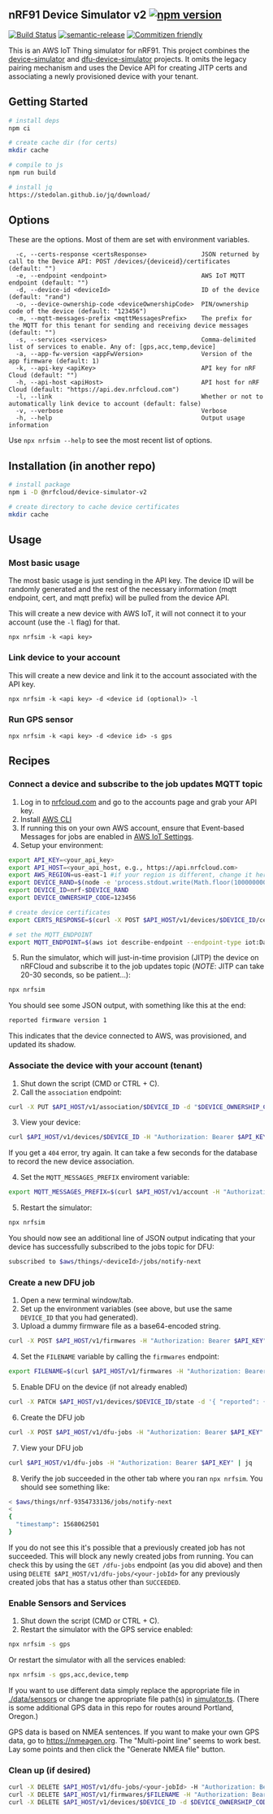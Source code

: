 ## nRF91 Device Simulator v2 [![npm version](https://img.shields.io/npm/v/@nrfcloud/device-simulator-v2.svg)](https://www.npmjs.com/package/@nrfcloud/device-simulator-v2)

[![Build Status](https://codebuild.us-east-1.amazonaws.com/badges?uuid=eyJlbmNyeXB0ZWREYXRhIjoiZUVaRWN2MzJDN2ZzTFpUY0diSi80WFB4Qm10cmFIZXFCUU44UXZzaUdVUXRwSERPMFZWdEc3b04zcGlaSWdEMXB3dEZybTlRaERZaWlsRW5rc0RCRVlNPSIsIml2UGFyYW1ldGVyU3BlYyI6InBOZ3FOWjltTVNocUpLYmsiLCJtYXRlcmlhbFNldFNlcmlhbCI6MX0%3D&branch=master)](https://console.aws.amazon.com/codesuite/codebuild/projects/device-simulator-v2/history?region=us-east-1)
[![semantic-release](https://img.shields.io/badge/%20%20%F0%9F%93%A6%F0%9F%9A%80-semantic--release-e10079.svg)](https://github.com/semantic-release/semantic-release)
[![Commitizen friendly](https://img.shields.io/badge/commitizen-friendly-brightgreen.svg)](http://commitizen.github.io/cz-cli/)

This is an AWS IoT Thing simulator for nRF91. This project combines the [device-simulator](https://github.com/nRFCloud/device-simulator) and [dfu-device-simulator](https://github.com/nRFCloud/dfu-device-simulator) projects. It omits the legacy pairing mechanism and uses the Device API for creating JITP certs and associating a newly provisioned device with your tenant.

## Getting Started
```sh
# install deps
npm ci

# create cache dir (for certs)
mkdir cache

# compile to js
npm run build

# install jq
https://stedolan.github.io/jq/download/
```

## Options
These are the options. Most of them are set with environment variables.

```
  -c, --certs-response <certsResponse>               JSON returned by call to the Device API: POST /devices/{deviceid}/certificates (default: "")
  -e, --endpoint <endpoint>                          AWS IoT MQTT endpoint (default: "")
  -d, --device-id <deviceId>                         ID of the device (default: "rand")
  -o, --device-ownership-code <deviceOwnershipCode>  PIN/ownership code of the device (default: "123456")
  -m, --mqtt-messages-prefix <mqttMessagesPrefix>    The prefix for the MQTT for this tenant for sending and receiving device messages (default: "")
  -s, --services <services>                          Comma-delimited list of services to enable. Any of: [gps,acc,temp,device]
  -a, --app-fw-version <appFwVersion>                Version of the app firmware (default: 1)
  -k, --api-key <apiKey>                             API key for nRF Cloud (default: "")
  -h, --api-host <apiHost>                           API host for nRF Cloud (default: "https://api.dev.nrfcloud.com")
  -l, --link                                         Whether or not to automatically link device to account (default: false)
  -v, --verbose                                      Verbose
  -h, --help                                         Output usage information
```

Use `npx nrfsim --help` to see the most recent list of options.

## Installation (in another repo)
```bash
# install package
npm i -D @nrfcloud/device-simulator-v2

# create directory to cache device certificates
mkdir cache
```

## Usage

### Most basic usage
The most basic usage is just sending in the API key. The device ID will be randomly generated and the rest of the necessary information (mqtt endpoint, cert, and mqtt prefix) will be pulled from the device API. 

This will create a new device with AWS IoT, it will not connect it to your account (use the `-l` flag) for that.
```
npx nrfsim -k <api key>
```

### Link device to your account
This will create a new device and link it to the account associated with the API key.
```
npx nrfsim -k <api key> -d <device id (optional)> -l
```

### Run GPS sensor
```
npx nrfsim -k <api key> -d <device id> -s gps
```

## Recipes
### Connect a device and subscribe to the job updates MQTT topic

1. Log in to [nrfcloud.com](https://nrfcloud.com) and go to the accounts page and grab your API key.
1. Install [AWS CLI](https://docs.aws.amazon.com/cli/latest/userguide/cli-chap-install.html)
1. If running this on your own AWS account, ensure that Event-based Messages for jobs are enabled in [AWS IoT Settings](https://us-east-1.console.aws.amazon.com/iot/home?region=us-east-1#/settings).
1. Setup your environment:

```sh
export API_KEY=<your_api_key>
export API_HOST=<your_api_host, e.g., https://api.nrfcloud.com>
export AWS_REGION=us-east-1 #if your region is different, change it here
export DEVICE_RAND=$(node -e 'process.stdout.write(Math.floor(1000000000 + Math.random() * 9000000000).toString())')
export DEVICE_ID=nrf-$DEVICE_RAND
export DEVICE_OWNERSHIP_CODE=123456

# create device certificates
export CERTS_RESPONSE=$(curl -X POST $API_HOST/v1/devices/$DEVICE_ID/certificates -d "$DEVICE_OWNERSHIP_CODE" -H "Authorization: Bearer $API_KEY")

# set the MQTT_ENDPOINT
export MQTT_ENDPOINT=$(aws iot describe-endpoint --endpoint-type iot:Data-ATS | jq -r .endpointAddress);
```

5. Run the simulator, which will just-in-time provision (JITP) the device on nRFCloud and subscribe it to the job updates topic (*NOTE*: JITP can take 20-30 seconds, so be patient...):
```sh
npx nrfsim
```
You should see some JSON output, with something like this at the end:
```sh
reported firmware version 1
```
This indicates that the device connected to AWS, was provisioned, and updated its shadow.

### Associate the device with your account (tenant)
1. Shut down the script (CMD or CTRL + C).
2. Call the `association` endpoint:
```sh
curl -X PUT $API_HOST/v1/association/$DEVICE_ID -d "$DEVICE_OWNERSHIP_CODE" -H "Authorization: Bearer $API_KEY"
```
3. View your device:
```sh
curl $API_HOST/v1/devices/$DEVICE_ID -H "Authorization: Bearer $API_KEY" | jq
```
If you get a `404` error, try again. It can take a few seconds for the database to record the new device association.

4. Set the `MQTT_MESSAGES_PREFIX` enviroment variable:
```sh
export MQTT_MESSAGES_PREFIX=$(curl $API_HOST/v1/account -H "Authorization: Bearer $API_KEY" | jq -r '.topics.messagesPrefix')
```
5. Restart the simulator:
```sh
npx nrfsim
```
You should now see an additional line of JSON output indicating that your device has successfully subscribed to the jobs topic for DFU:
```sh
subscribed to $aws/things/<deviceId>/jobs/notify-next
```

### Create a new DFU job
1. Open a new terminal window/tab.
2. Set up the environment variables (see above, but use the same `DEVICE_ID` that you had generated).
3. Upload a dummy firmware file as a base64-encoded string.
```sh
curl -X POST $API_HOST/v1/firmwares -H "Authorization: Bearer $API_KEY" -d '{"file": "ewogICAgIm9wZXJhdGlvbiI6ImN1c3RvbUpvYiIsCiAgICAib3RoZXJJbmZvIjoic29tZVZhbHVlIgp9Cg==", "filename": "my-firmware.bin"}'
```

4. Set the `FILENAME` variable by calling the `firmwares` endpoint:
```sh
export FILENAME=$(curl $API_HOST/v1/firmwares -H "Authorization: Bearer $API_KEY" | jq -r '.items[0].filename')
```

5. Enable DFU on the device (if not already enabled)
```sh
curl -X PATCH $API_HOST/v1/devices/$DEVICE_ID/state -d '{ "reported": { "device": { "serviceInfo": ["dfu"] } } }' -H "Authorization: Bearer $API_KEY"
```

6. Create the DFU job
```sh
curl -X POST $API_HOST/v1/dfu-jobs -H "Authorization: Bearer $API_KEY" -d '{ "deviceIdentifiers": ["'$DEVICE_ID'"], "filename": "'$FILENAME'", "version": "1.1" }'
```

7. View your DFU job
```sh
curl $API_HOST/v1/dfu-jobs -H "Authorization: Bearer $API_KEY" | jq
```

8. Verify the job succeeded in the other tab where you ran `npx nrfsim`. You should see something like:
```sh
< $aws/things/nrf-9354733136/jobs/notify-next
<
{
  "timestamp": 1568062501
}
```
If you do not see this it's possible that a previously created job has not succeeded. This will block any newly created jobs from running. You can check this by using the `GET /dfu-jobs` endpoint (as you did above) and then using `DELETE $API_HOST/v1/dfu-jobs/<your-jobId>` for any 
previously created jobs that has a status other than `SUCCEEDED`.

### Enable Sensors and Services
1. Shut down the script (CMD or CTRL + C).
2. Restart the simulator with the GPS service enabled:
```sh
npx nrfsim -s gps
```
Or restart the simulator with all the services enabled:
```sh
npx nrfsim -s gps,acc,device,temp
```
If you want to use different data simply replace the appropriate file in [./data/sensors](https://github.com/nRFCloud/device-simulator-v2/tree/master/data/sensors) or change tne appropriate file path(s) in [simulator.ts](src/simulator.ts). (There is some additional GPS data in this repo for routes around Portland, Oregon.)

GPS data is based on NMEA sentences. If you want to make your own GPS data, go to https://nmeagen.org. The "Multi-point line" seems to work best. Lay some points and then click the "Generate NMEA file" button.

### Clean up (if desired)

```sh
curl -X DELETE $API_HOST/v1/dfu-jobs/<your-jobId> -H "Authorization: Bearer $API_KEY"
curl -X DELETE $API_HOST/v1/firmwares/$FILENAME -H "Authorization: Bearer $API_KEY"
curl -X DELETE $API_HOST/v1/devices/$DEVICE_ID -d $DEVICE_OWNERSHIP_CODE -H "Authorization: Bearer $API_KEY"
```

